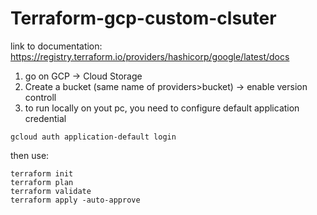 # Terraform-gcp-custom-clsuter
link to documentation: https://registry.terraform.io/providers/hashicorp/google/latest/docs


1. go on GCP -> Cloud Storage
2. Create a bucket (same name of providers>bucket) -> enable version controll
3. to run locally on yout pc, you need to configure default application credential

```
gcloud auth application-default login
```
then use:

```
terraform init
terraform plan
terraform validate
terraform apply -auto-approve
```